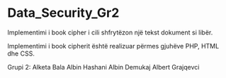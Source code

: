 # Data_Security_Gr2

Implementimi i book cipher i cili shfrytëzon një tekst dokument si libër.

Implementimi i book cipherit është realizuar përmes gjuhëve PHP, HTML dhe CSS.


Grupi 2:
     Alketa Bala
     Albin Hashani
     Albin Demukaj
     Albert Grajqevci
